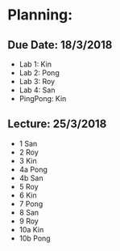 # Planning:

## Due Date: 18/3/2018
- Lab 1: Kin
- Lab 2: Pong 
- Lab 3: Roy
- Lab 4: San
- PingPong: Kin

## Lecture: 25/3/2018
- 1 San
- 2 Roy
- 3 Kin
- 4a Pong
- 4b San
- 5 Roy
- 6 Kin
- 7 Pong
- 8 San
- 9 Roy
- 10a Kin
- 10b Pong

